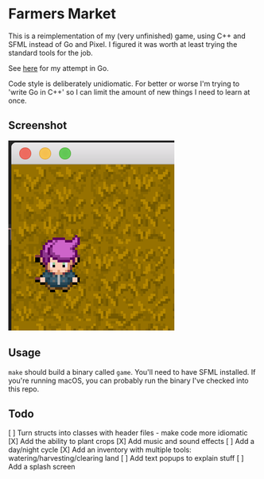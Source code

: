 # Farmers Market 

This is a reimplementation of my (very unfinished) game, using C++ and SFML instead of Go and Pixel. I figured it was worth at least trying the standard tools for the job.

See [here](https://github.com/sgoedecke/farmers-market) for my attempt in Go.

Code style is deliberately unidiomatic. For better or worse I'm trying to 'write Go in C++' so I can limit the amount of new things I need to learn at once.

## Screenshot

![screenshot](./screenshot.png)

## Usage

`make` should build a binary called `game`. You'll need to have SFML installed. If you're running macOS, you can probably run the binary I've checked into this repo.

## Todo

[ ] Turn structs into classes with header files - make code more idiomatic
[X] Add the ability to plant crops
[X] Add music and sound effects 
[ ] Add a day/night cycle
[X] Add an inventory with multiple tools: watering/harvesting/clearing land
[ ] Add text popups to explain stuff
[ ] Add a splash screen 

